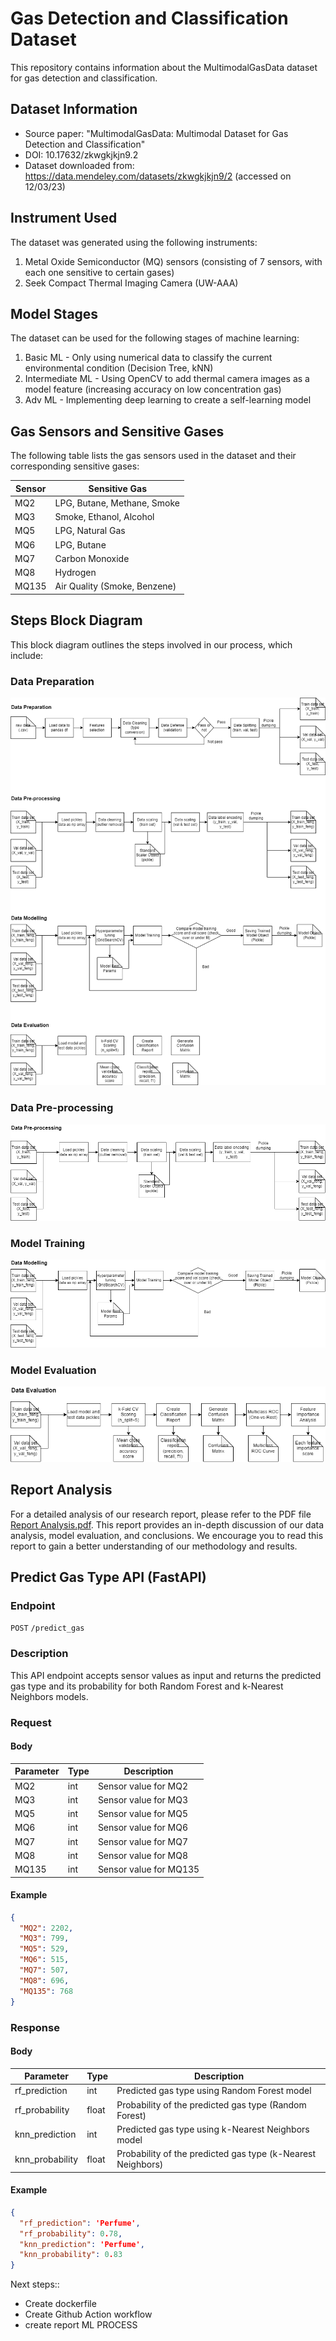 # Gas Detection and Classification Dataset

This repository contains information about the MultimodalGasData dataset for gas detection and classification. 

## Dataset Information

- Source paper: "MultimodalGasData: Multimodal Dataset for Gas Detection and Classification" 
- DOI: 10.17632/zkwgkjkjn9.2
- Dataset downloaded from: https://data.mendeley.com/datasets/zkwgkjkjn9/2 (accessed on 12/03/23)

## Instrument Used

The dataset was generated using the following instruments:

1. Metal Oxide Semiconductor (MQ) sensors (consisting of 7 sensors, with each one sensitive to certain gases)
2. Seek Compact Thermal Imaging Camera (UW-AAA)

## Model Stages

The dataset can be used for the following stages of machine learning:

1. Basic ML - Only using numerical data to classify the current environmental condition (Decision Tree, kNN)
2. Intermediate ML - Using OpenCV to add thermal camera images as a model feature (increasing accuracy on low concentration gas)
3. Adv ML - Implementing deep learning to create a self-learning model

## Gas Sensors and Sensitive Gases

The following table lists the gas sensors used in the dataset and their corresponding sensitive gases:

| Sensor | Sensitive Gas               |
|--------|-----------------------------|
| MQ2    | LPG, Butane, Methane, Smoke |
| MQ3    | Smoke, Ethanol, Alcohol     |
| MQ5    | LPG, Natural Gas            |
| MQ6    | LPG, Butane                 |
| MQ7    | Carbon Monoxide             |
| MQ8    | Hydrogen                    |
| MQ135  | Air Quality (Smoke, Benzene)|

## Steps Block Diagram
This block diagram outlines the steps involved in our process, which include:
### Data Preparation
![Data Preparation Block Diagram](charts/flow_chart_data_preparation.png)
### Data Pre-processing
![Data Pre-processing Block Diagram](charts/flow_chart_data_preprocessing.png)
### Model Training
![Model Training Block Diagram](charts/flow_chart_modeling.png)
### Model Evaluation
![Model Evaluation Block Diagram](charts/flow_chart_evaluation.png)

## Report Analysis
For a detailed analysis of our research report, please refer to the PDF file [Report Analysis.pdf](/Report-Analysis.pdf). This report provides an in-depth discussion of our data analysis, model evaluation, and conclusions. We encourage you to read this report to gain a better understanding of our methodology and results.

## Predict Gas Type API (FastAPI)

### Endpoint

`POST` `/predict_gas`

### Description

This API endpoint accepts sensor values as input and returns the predicted gas type and its probability for both Random Forest and k-Nearest Neighbors models.

### Request

#### Body

| Parameter | Type | Description                           |
|-----------|------|---------------------------------------|
| MQ2       | int  | Sensor value for MQ2                  |
| MQ3       | int  | Sensor value for MQ3                  |
| MQ5       | int  | Sensor value for MQ5                  |
| MQ6       | int  | Sensor value for MQ6                  |
| MQ7       | int  | Sensor value for MQ7                  |
| MQ8       | int  | Sensor value for MQ8                  |
| MQ135     | int  | Sensor value for MQ135                |

#### Example

```json
{
  "MQ2": 2202,
  "MQ3": 799,
  "MQ5": 529,
  "MQ6": 515,
  "MQ7": 507,
  "MQ8": 696,
  "MQ135": 768
}
```

### Response

#### Body
| Parameter        | Type    | Description                                               |
|------------------|---------|-----------------------------------------------------------|
| rf_prediction    | int     | Predicted gas type using Random Forest model              |
| rf_probability   | float   | Probability of the predicted gas type (Random Forest)     |
| knn_prediction   | int     | Predicted gas type using k-Nearest Neighbors model        |
| knn_probability  | float   | Probability of the predicted gas type (k-Nearest Neighbors)|

#### Example

```json
{
  "rf_prediction": 'Perfume',
  "rf_probability": 0.78,
  "knn_prediction": 'Perfume',
  "knn_probability": 0.83
}
```


Next steps::
- Create dockerfile
- Create Github Action workflow
- create report ML PROCESS
